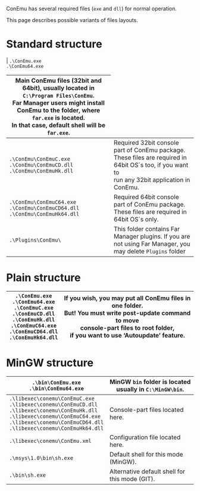 ﻿ConEmu has several required files (`exe` and `dll`) for normal operation.

This page describes possible variants of files layouts.

# Standard structure #
| `.\ConEmu.exe` <br> <code>.\ConEmu64.exe</code> <table><thead><th> Main ConEmu files (32bit and 64bit), usually located in <code>C:\Program Files\ConEmu</code>.<br> Far Manager users might install ConEmu to the folder, where <code>far.exe</code> is located.<br> In that case, default shell will be <code>far.exe</code>. </th></thead><tbody>
<tr><td> <code>.\ConEmu\ConEmuC.exe</code> <br> <code>.\ConEmu\ConEmuCD.dll</code> <br> <code>.\ConEmu\ConEmuHk.dll</code> </td><td> Required 32bit console part of ConEmu package.<br> These files are required in 64bit OS`s too, if you want to<br> run any 32bit application in ConEmu.                                                                                                       </td></tr>
<tr><td> <code>.\ConEmu\ConEmuC64.exe</code> <br> <code>.\ConEmu\ConEmuCD64.dll</code> <br> <code>.\ConEmu\ConEmuHk64.dll</code> </td><td> Required 64bit console part of ConEmu package. These files are required in 64bit OS`s only.                                                                                                                                                                  </td></tr>
<tr><td> <code>.\Plugins\ConEmu\</code>                  </td><td> This folder contains Far Manager plugins. If you are not using Far Manager, you may delete <code>Plugins</code> folder                                                                                                                                       </td></tr></tbody></table>

<h1>Plain structure</h1>
<table><thead><th> <code>.\ConEmu.exe</code> <br> <code>.\ConEmu64.exe</code> <br> <code>.\ConEmuC.exe</code> <br> <code>.\ConEmuCD.dll</code> <br> <code>.\ConEmuHk.dll</code> <br> <code>.\ConEmuC64.exe</code> <br> <code>.\ConEmuCD64.dll</code> <br> <code>.\ConEmuHk64.dll</code> </th><th> If you wish, you may put all ConEmu files in one folder.<br> But! You must write post-update command to move<br> console-part files to root folder,<br> if you want to use ‘Autoupdate’ feature. </th></thead><tbody></tbody></table>

<h1>MinGW structure</h1>
<table><thead><th> <code>.\bin\ConEmu.exe</code> <br> <code>.\bin\ConEmu64.exe</code> </th><th> MinGW <code>bin</code> folder is located usually in <code>C:\MinGW\bin</code>. </th></thead><tbody>
<tr><td> <code>.\libexec\conemu\ConEmuC.exe</code> <br> <code>.\libexec\conemu\ConEmuCD.dll</code> <br> <code>.\libexec\conemu\ConEmuHk.dll</code> <br> <code>.\libexec\conemu\ConEmuC64.exe</code> <br> <code>.\libexec\conemu\ConEmuCD64.dll</code> <br> <code>.\libexec\conemu\ConEmuHk64.dll</code> </td><td> Console-part files located here.                                               </td></tr>
<tr><td> <code>.\libexec\conemu\ConEmu.xml</code>                           </td><td> Configuration file located here.                                               </td></tr>
<tr><td> <code>.\msys\1.0\bin\sh.exe</code>                                 </td><td> Default shell for this mode (MinGW).                                           </td></tr>
<tr><td> <code>.\bin\sh.exe</code>                                          </td><td> Alternative default shell for this mode (GIT).                                 </td></tr>